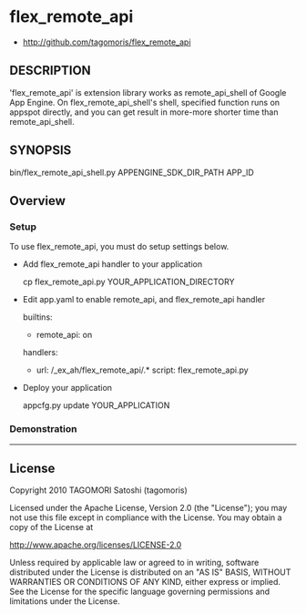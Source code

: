 # flex_remote_api

* http://github.com/tagomoris/flex_remote_api

## DESCRIPTION

'flex_remote_api' is extension library works as remote_api_shell of Google App Engine. On flex_remote_api_shell's shell, specified function runs on appspot directly, and you can get result in more-more shorter time than remote_api_shell.

## SYNOPSIS

   bin/flex_remote_api_shell.py APPENGINE_SDK_DIR_PATH APP_ID

## Overview
### Setup
To use flex_remote_api, you must do setup settings below.

* Add flex_remote_api handler to your application

   cp flex_remote_api.py YOUR_APPLICATION_DIRECTORY

* Edit app.yaml to enable remote_api, and flex_remote_api handler

   builtins:
   - remote_api: on
   
   handlers:
   - url: /_ex_ah/flex_remote_api/.*
     script: flex_remote_api.py

* Deploy your application

   appcfg.py update YOUR_APPLICATION

### Demonstration


* * * * *

## License

Copyright 2010 TAGOMORI Satoshi (tagomoris)

Licensed under the Apache License, Version 2.0 (the "License");
you may not use this file except in compliance with the License.
You may obtain a copy of the License at

   http://www.apache.org/licenses/LICENSE-2.0

Unless required by applicable law or agreed to in writing, software
distributed under the License is distributed on an "AS IS" BASIS,
WITHOUT WARRANTIES OR CONDITIONS OF ANY KIND, either express or implied.
See the License for the specific language governing permissions and
limitations under the License.

